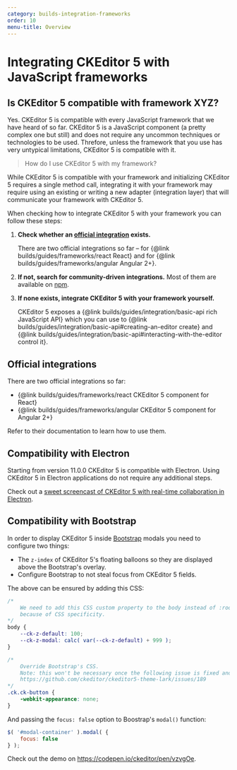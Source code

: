 ```yaml
---
category: builds-integration-frameworks
order: 10
menu-title: Overview
---
```


# Integrating CKEditor 5 with JavaScript frameworks

## Is CKEditor 5 compatible with framework XYZ?

Yes. CKEditor 5 is compatible with every JavaScript framework that we have heard of so far. CKEditor 5 is a JavaScript component (a pretty complex one but still) and does not require any uncommon techniques or technologies to be used. Threfore, unless the framework that you use has very untypical limitations, CKEditor 5 is compatible with it.

> How do I use CKEditor 5 with my framework?

While CKEditor 5 is compatible with your framework and initializing CKEditor 5 requires a single method call, integrating it with your framework may require using an existing or writing a new adapter (integration layer) that will communicate your framework with CKEditor 5.

When checking how to integrate CKEditor 5 with your framework you can follow these steps:

1. **Check whether an [official integration](#official-integrations) exists.**

	There are two official integrations so far – for {@link builds/guides/frameworks/react React} and for {@link builds/guides/frameworks/angular Angular 2+}.
2. **If not, search for community-driven integrations.** Most of them are available on [npm](https://www.npmjs.com/).
3. **If none exists, integrate CKEditor 5 with your framework yourself.**

	CKEditor 5 exposes a {@link builds/guides/integration/basic-api rich JavaScript API} which you can use to {@link builds/guides/integration/basic-api#creating-an-editor create} and {@link builds/guides/integration/basic-api#interacting-with-the-editor control it}.

## Official integrations

There are two official integrations so far:

* {@link builds/guides/frameworks/react CKEditor 5 component for React}
* {@link builds/guides/frameworks/angular CKEditor 5 component for Angular 2+}

Refer to their documentation to learn how to use them.

## Compatibility with Electron

Starting from version 11.0.0 CKEditor 5 is compatible with Electron. Using CKEditor 5 in Electron applications do not require any additional steps.

Check out a [sweet screencast of CKEditor 5 with real-time collaboration in Electron](https://twitter.com/ckeditor/status/1016627687568363520).

## Compatibility with Bootstrap

In order to display CKEditor 5 inside [Bootstrap](https://getbootstrap.com/) modals you need to configure two things:

* The `z-index` of CKEditor 5's floating balloons so they are displayed above the Bootstrap's overlay.
* Configure Bootstrap to not steal focus from CKEditor 5 fields.

The above can be ensured by adding this CSS:

```css
/*
	We need to add this CSS custom property to the body instead of :root,
	because of CSS specificity.
*/
body {
	--ck-z-default: 100;
	--ck-z-modal: calc( var(--ck-z-default) + 999 );
}

/*
	Override Bootstrap's CSS.
	Note: this won't be necessary once the following issue is fixed and released:
	https://github.com/ckeditor/ckeditor5-theme-lark/issues/189
*/
.ck.ck-button {
	-webkit-appearance: none;
}
```

And passing the `focus: false` option to Boostrap's `modal()` function:

```js
$( '#modal-container' ).modal( {
	focus: false
} );
```

Check out the demo on https://codepen.io/ckeditor/pen/vzvgOe.
